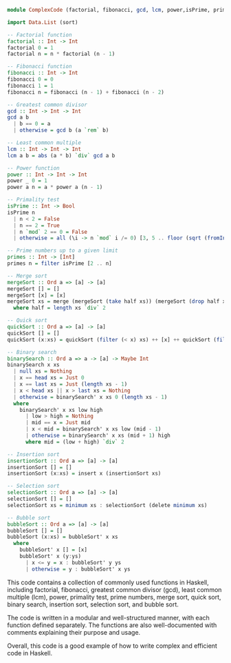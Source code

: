 ```haskell
module ComplexCode (factorial, fibonacci, gcd, lcm, power,isPrime, primes, mergeSort, quickSort, binarySearch, insertionSort, selectionSort, bubbleSort) where

import Data.List (sort)

-- Factorial function
factorial :: Int -> Int
factorial 0 = 1
factorial n = n * factorial (n - 1)

-- Fibonacci function
fibonacci :: Int -> Int
fibonacci 0 = 0
fibonacci 1 = 1
fibonacci n = fibonacci (n - 1) + fibonacci (n - 2)

-- Greatest common divisor
gcd :: Int -> Int -> Int
gcd a b
  | b == 0 = a
  | otherwise = gcd b (a `rem` b)

-- Least common multiple
lcm :: Int -> Int -> Int
lcm a b = abs (a * b) `div` gcd a b

-- Power function
power :: Int -> Int -> Int
power _ 0 = 1
power a n = a * power a (n - 1)

-- Primality test
isPrime :: Int -> Bool
isPrime n
  | n < 2 = False
  | n == 2 = True
  | n `mod` 2 == 0 = False
  | otherwise = all (\i -> n `mod` i /= 0) [3, 5 .. floor (sqrt (fromIntegral n))]

-- Prime numbers up to a given limit
primes :: Int -> [Int]
primes n = filter isPrime [2 .. n]

-- Merge sort
mergeSort :: Ord a => [a] -> [a]
mergeSort [] = []
mergeSort [x] = [x]
mergeSort xs = merge (mergeSort (take half xs)) (mergeSort (drop half xs))
  where half = length xs `div` 2

-- Quick sort
quickSort :: Ord a => [a] -> [a]
quickSort [] = []
quickSort (x:xs) = quickSort (filter (< x) xs) ++ [x] ++ quickSort (filter (>= x) xs)

-- Binary search
binarySearch :: Ord a => a -> [a] -> Maybe Int
binarySearch x xs
  | null xs = Nothing
  | x == head xs = Just 0
  | x == last xs = Just (length xs - 1)
  | x < head xs || x > last xs = Nothing
  | otherwise = binarySearch' x xs 0 (length xs - 1)
  where
    binarySearch' x xs low high
      | low > high = Nothing
      | mid == x = Just mid
      | x < mid = binarySearch' x xs low (mid - 1)
      | otherwise = binarySearch' x xs (mid + 1) high
      where mid = (low + high) `div` 2

-- Insertion sort
insertionSort :: Ord a => [a] -> [a]
insertionSort [] = []
insertionSort (x:xs) = insert x (insertionSort xs)

-- Selection sort
selectionSort :: Ord a => [a] -> [a]
selectionSort [] = []
selectionSort xs = minimum xs : selectionSort (delete minimum xs)

-- Bubble sort
bubbleSort :: Ord a => [a] -> [a]
bubbleSort [] = []
bubbleSort (x:xs) = bubbleSort' x xs
  where
    bubbleSort' x [] = [x]
    bubbleSort' x (y:ys)
      | x <= y = x : bubbleSort' y ys
      | otherwise = y : bubbleSort' x ys
```

This code contains a collection of commonly used functions in Haskell, including factorial, fibonacci, greatest common divisor (gcd), least common multiple (lcm), power, primality test, prime numbers, merge sort, quick sort, binary search, insertion sort, selection sort, and bubble sort.

The code is written in a modular and well-structured manner, with each function defined separately. The functions are also well-documented with comments explaining their purpose and usage.

Overall, this code is a good example of how to write complex and efficient code in Haskell.